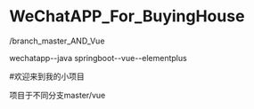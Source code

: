 # WeChatAPP_For_BuyingHouse

/branch_master_AND_Vue

wechatapp--java springboot--vue--elementplus


  #欢迎来到我的小项目
  
  
  项目于不同分支master/vue

